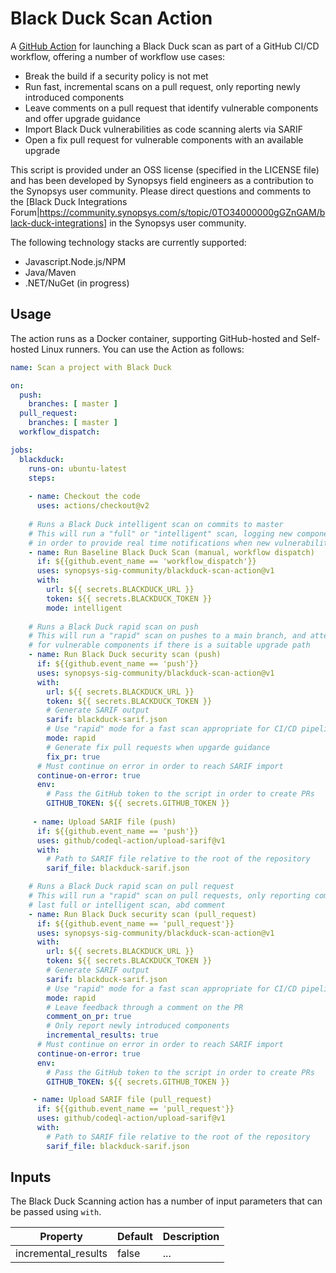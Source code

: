 # Black Duck Scan Action
A [GitHub Action](https://github.com/features/actions) for launching a Black Duck scan as part of a GitHub CI/CD workflow, offering a number of workflow use cases:
- Break the build if a security policy is not met
- Run fast, incremental scans on a pull request, only reporting newly introduced components
- Leave comments on a pull request that identify vulnerable components and offer upgrade guidance
- Import Black Duck vulnerabilities as code scanning alerts via SARIF
- Open a fix pull request for vulnerable components with an available upgrade

This script is provided under an OSS license (specified in the LICENSE file) and has been developed by Synopsys field engineers as a contribution to the Synopsys user community. Please direct questions and comments to the [Black Duck Integrations Forum|https://community.synopsys.com/s/topic/0TO34000000gGZnGAM/black-duck-integrations] in the Synopsys user community.

The following technology stacks are currently supported:
- Javascript.Node.js/NPM
- Java/Maven
- .NET/NuGet (in progress)

## Usage

The action runs as a Docker container, supporting GitHub-hosted and Self-hosted Linux runners. You can use the Action as follows:

```yaml
name: Scan a project with Black Duck

on:
  push:
    branches: [ master ]
  pull_request:
    branches: [ master ]
  workflow_dispatch:

jobs:
  blackduck:
    runs-on: ubuntu-latest
    steps:
    
    - name: Checkout the code
      uses: actions/checkout@v2
      
    # Runs a Black Duck intelligent scan on commits to master
    # This will run a "full" or "intelligent" scan, logging new components in the Black Duck Hub server
    # in order to provide real time notifications when new vulnerabilities are reported.
    - name: Run Baseline Black Duck Scan (manual, workflow dispatch)
      if: ${{github.event_name == 'workflow_dispatch'}}
      uses: synopsys-sig-community/blackduck-scan-action@v1
      with:
        url: ${{ secrets.BLACKDUCK_URL }}
        token: ${{ secrets.BLACKDUCK_TOKEN }}
        mode: intelligent
        
    # Runs a Black Duck rapid scan on push
    # This will run a "rapid" scan on pushes to a main branch, and attempt to file a fix pull request
    # for vulnerable components if there is a suitable upgrade path
    - name: Run Black Duck security scan (push)
      if: ${{github.event_name == 'push'}}
      uses: synopsys-sig-community/blackduck-scan-action@v1
      with:
        url: ${{ secrets.BLACKDUCK_URL }}
        token: ${{ secrets.BLACKDUCK_TOKEN }}
        # Generate SARIF output
        sarif: blackduck-sarif.json
        # Use "rapid" mode for a fast scan appropriate for CI/CD pipeline
        mode: rapid
        # Generate fix pull requests when upgarde guidance
        fix_pr: true
      # Must continue on error in order to reach SARIF import
      continue-on-error: true
      env:
        # Pass the GitHub token to the script in order to create PRs
        GITHUB_TOKEN: ${{ secrets.GITHUB_TOKEN }}
        
     - name: Upload SARIF file (push)
      if: ${{github.event_name == 'push'}}
      uses: github/codeql-action/upload-sarif@v1
      with:
        # Path to SARIF file relative to the root of the repository
        sarif_file: blackduck-sarif.json

    # Runs a Black Duck rapid scan on pull request
    # This will run a "rapid" scan on pull requests, only reporting components that have been introduced since the
    # last full or intelligent scan, abd comment 
    - name: Run Black Duck security scan (pull_request)
      if: ${{github.event_name == 'pull_request'}}
      uses: synopsys-sig-community/blackduck-scan-action@v1
      with:
        url: ${{ secrets.BLACKDUCK_URL }}
        token: ${{ secrets.BLACKDUCK_TOKEN }}
        # Generate SARIF output
        sarif: blackduck-sarif.json
        # Use "rapid" mode for a fast scan appropriate for CI/CD pipeline
        mode: rapid
        # Leave feedback through a comment on the PR
        comment_on_pr: true
        # Only report newly introduced components
        incremental_results: true
      # Must continue on error in order to reach SARIF import
      continue-on-error: true
      env:
        # Pass the GitHub token to the script in order to create PRs
        GITHUB_TOKEN: ${{ secrets.GITHUB_TOKEN }}

     - name: Upload SARIF file (pull_request)
      if: ${{github.event_name == 'pull_request'}}
      uses: github/codeql-action/upload-sarif@v1
      with:
        # Path to SARIF file relative to the root of the repository
        sarif_file: blackduck-sarif.json

```

## Inputs

The Black Duck Scanning action has a number of input parameters that can be passed using `with`.

| Property | Default | Description |
| --- | --- | --- |
| incremental_results | false | ... |

